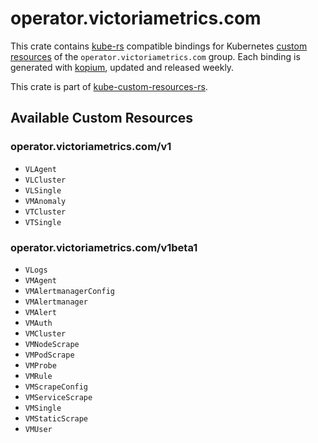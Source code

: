 <!--
SPDX-FileCopyrightText: The kube-custom-resources-rs Authors
SPDX-License-Identifier: 0BSD
 -->

# operator.victoriametrics.com

This crate contains [kube-rs](https://kube.rs/) compatible bindings for Kubernetes [custom resources](https://kubernetes.io/docs/tasks/extend-kubernetes/custom-resources/custom-resource-definitions/) of the `operator.victoriametrics.com` group. Each binding is generated with [kopium](https://github.com/kube-rs/kopium), updated and released weekly.

This crate is part of [kube-custom-resources-rs](https://github.com/metio/kube-custom-resources-rs).

## Available Custom Resources

### operator.victoriametrics.com/v1
- `VLAgent`
- `VLCluster`
- `VLSingle`
- `VMAnomaly`
- `VTCluster`
- `VTSingle`
### operator.victoriametrics.com/v1beta1
- `VLogs`
- `VMAgent`
- `VMAlertmanagerConfig`
- `VMAlertmanager`
- `VMAlert`
- `VMAuth`
- `VMCluster`
- `VMNodeScrape`
- `VMPodScrape`
- `VMProbe`
- `VMRule`
- `VMScrapeConfig`
- `VMServiceScrape`
- `VMSingle`
- `VMStaticScrape`
- `VMUser`
